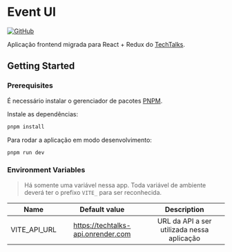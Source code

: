 # Event UI

[![GitHub](https://img.shields.io/github/license/ricardoandreh/event-ui)](https://github.com/ricardoandreh/event-ui/blob/master/LICENSE)

Aplicação frontend migrada para React + Redux do [TechTalks](https://github.com/ricardoandreh/techtalks/).

## Getting Started

### Prerequisites

É necessário instalar o gerenciador de pacotes [PNPM](https://pnpm.io/installation).

Instale as dependências:

```sh
pnpm install
```

Para rodar a aplicação em modo desenvolvimento:

```sh
pnpm run dev
```

### Environment Variables

> Há somente uma variável nessa app. Toda variável de ambiente deverá ter o prefixo `VITE_` para ser reconhecida.

|     Name     |           Default value            |                Description                 |
| :----------: | :--------------------------------: | :----------------------------------------: |
| VITE_API_URL | https://techtalks-api.onrender.com | URL da API a ser utilizada nessa aplicação |
